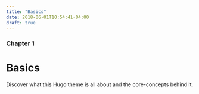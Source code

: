```yaml
---
title: "Basics"
date: 2018-06-01T10:54:41-04:00
draft: true
---
```

### Chapter 1

# Basics
Discover what this Hugo theme is all about and the core-concepts behind it.
